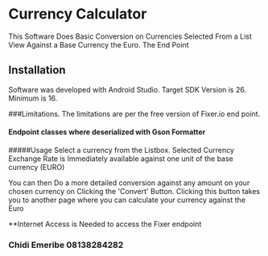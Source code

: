 # Currency Calculator

This Software Does Basic Conversion on Currencies Selected From a List View Against a Base Currency the Euro. The End Point 

## Installation

Software was developed with Android Studio. Target SDK Version is 26. Minimum is 16. 

###Limitations. 
The limitations are per the free version of Fixer.io end point. 

#### Endpoint classes where deserialized with Gson Formatter

#####Usage 
Select a currency from the Listbox. Selected Currency Exchange Rate is Immediately available against one unit of the base currency (EURO)

You can then Do a more detailed conversion against any amount on your chosen currency on Clicking the 'Convert' Button. 
Clicking this button takes you to another page where you can calculate your currency against the Euro

**Internet Access is Needed to access the Fixer endpoint



### Chidi Emeribe 08138284282


